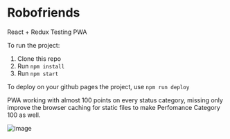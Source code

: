 # Robofriends
React + Redux
Testing PWA

To run the project:

1. Clone this repo
2. Run `npm install`
3. Run `npm start`

To deploy on your github pages the project, use `npm run deploy`

PWA working with almost 100 points on every status category, missing only improve the browser caching for static files to make Perfomance Category 100 as well.

![image](https://user-images.githubusercontent.com/68268899/148338528-876884be-491b-4864-899f-45e6fe8cf2a5.png)

